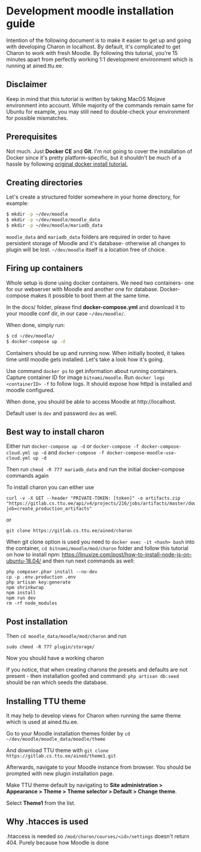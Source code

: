 # Development moodle installation guide


Intention of the following document is to make it easier to get up and going with developing Charon in localhost. By default, it's complicated to get Charon to work with fresh Moodle. By following this tutorial, you're 15 minutes apart from perfectly working 1:1 development environment which is running at ained.ttu.ee.

## Disclaimer
Keep in mind that this tutorial is written by taking MacOS Mojave environment into account. While majority of the commands remain same for Ubuntu for example, you may still need to double-check your environment for possible mismatches.

## Prerequisites

Not much. Just **Docker CE** and **Git**. I'm not going to cover the installation of Docker since it's pretty platform-specific, but it shouldn't be much of a hassle by following [original docker install tutorial.](https://docs.docker.com/install/)



## Creating directories

Let's create a structured folder somewhere in your home directory, for example:

``` bash
$ mkdir -p ~/dev/moodle
$ mkdir -p ~/dev/moodle/moodle_data
$ mkdir -p ~/dev/moodle/mariadb_data
```
```moodle_data``` and ```mariadb_data``` folders are required in order to have persistent storage of Moodle and it's database- otherwise all changes to plugin will be lost. ```~/dev/moodle``` itself is a location free of choice.

## Firing up containers
Whole setup is done using docker containers. We need two containers- one for our webserver with Moodle and another one for database. Docker-compose makes it possible to boot them at the same time.

In the docs/ folder, please find **docker-compose.yml** and download it to your moodle conf dir, in our case ```~/dev/moodle/```.

When done, simply run:
```bash
$ cd ~/dev/moodle/
$ docker-compose up -d
```
Containers should be up and running now. When initially booted, it takes time until moodle gets installed. Let's take a look how it's going.

Use command ```docker ps``` to get information about running containers. Capture container ID for image ```bitnami/moodle```. Run ```docker logs <containerID> -f``` to follow logs. It should expose how httpd is installed and moodle configured.

When done, you should be able to access Moodle at http://localhost.

Default user is ```dev``` and password ```dev``` as well.

## Best way to install charon

Either run `docker-compose up -d` or `docker-compose -f docker-compose-cloud.yml up -d` and `docker-compose -f docker-compose-moodle-use-cloud.yml up -d`

Then run `chmod -R 777 mariadb_data` and run the initial docker-compose commands again

To install charon you can either use 
```
curl -v -X GET --header "PRIVATE-TOKEN: [token]" -o artifacts.zip "https://gitlab.cs.ttu.ee/api/v4/projects/216/jobs/artifacts/master/download?job=create_production_artifacts"
```
or 
```
git clone https://gitlab.cs.ttu.ee/ained/charon
```

When git clone option is used you need to `docker exec -it <hash> bash` into the container, `cd bitnami/moodle/mod/charon` folder and follow this tutorial on how to install npm: https://linuxize.com/post/how-to-install-node-js-on-ubuntu-18.04/
and then run next commands as well: 
```
php composer.phar install --no-dev
cp -p .env.production .env
php artisan key:generate
npm shrinkwrap
npm install
npm run dev
rm -rf node_modules
```

## Post installation

Then `cd moodle_data/moodle/mod/charon` and run 
```
sudo chmod -R 777 plugin/storage/
```

Now you should have a working charon

If you notice, that when creating charons the presets and defaults are not present - then installation goofed and command:
`php artisan db:seed` should be ran which seeds the database.

## Installing TTU theme

It may help to develop views for Charon when running the same theme which is used at ained.ttu.ee. 

Go to your Moodle installation themes folder by
 ```cd ~/dev/moodle/moodle_data/moodle/theme```

And download TTU theme with 
```git clone https://gitlab.cs.ttu.ee/ained/theme1.git```

Afterwards, navigate to your Moodle instance from browser. You should be prompted with new plugin installation page.

Make TTU theme default by navigating to **Site administration > Appearance > Theme > Theme selector > Default > Change theme**.

Select **Theme1** from the list.

## Why .htacces is used
.htaccess is needed so `/mod/charon/courses/<id>/settings` doesn't return 404. Purely because how Moodle is done